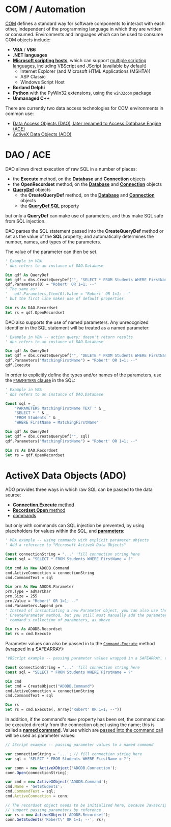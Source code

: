 COM / Automation
===

[COM](https://en.wikipedia.org/wiki/Component_Object_Model) defines a standard way for software components to interact with each other, independent of the programming language in which they are written or consumed. Environments and languages which can be used to consume COM objects include:

* **VBA** / **VB6**
* **.NET languages**
* [**Microsoft scripting hosts**](https://docs.microsoft.com/en-us/previous-versions/windows/internet-explorer/ie-developer/scripting-articles/fdee6589(v%3dvs.94)), which can support [multiple scripting languages](https://docs.microsoft.com/en-us/previous-versions/windows/internet-explorer/ie-developer/scripting-articles/xawadt95(v%3dvs.94)), including VBScript and JScript (available by default)
    * Internet Explorer (and Microsoft HTML Applications (MSHTA))
    * ASP Classic
    * Windows Script Host
* **Borland Delphi**
* **Python** with the PyWin32 extensions, using the `win32com` package
* **Unmanaged C++**
        
There are currently two data access technologies for COM environments in common use:

* [Data Access Objects (DAO), later renamed to Access Database Engine (ACE)](#dao--ace])
* [ActiveX Data Objects (ADO)](#activex-data-objects-ado)

DAO / ACE
===

DAO allows direct execution of raw SQL in a number of places:

* the **Execute** method, on the [**Database**](https://msdn.microsoft.com/en-us/library/office/ff197654.aspx) and [**Connection**](https://msdn.microsoft.com/en-us/library/office/ff835040.aspx) objects
* the **OpenRecordset** method, on the [**Database**](https://msdn.microsoft.com/en-us/library/office/ff820966.aspx) and [**Connection**](https://msdn.microsoft.com/en-us/library/office/ff194324.aspx) objects
* [**QueryDef**](https://msdn.microsoft.com/en-us/library/office/ff845129.aspx) objects
    * the **CreateQueryDef** method, on the [**Database**](https://msdn.microsoft.com/en-us/library/office/ff195966.aspx) and [**Connection**](https://msdn.microsoft.com/en-us/library/office/ff191860.aspx) objects
    * the [**QueryDef.SQL**](https://msdn.microsoft.com/en-us/library/office/ff845522.aspx) property

but only a **QueryDef** can make use of parameters, and thus make SQL safe from SQL injection.

DAO parses the SQL statement passed into the **CreateQueryDef** method or set as the value of the **SQL** property; and automatically determines the number, names, and types of the parameters.

The value of the parameter can then be set.
```vb
' Example in VBA
' dbs refers to an instance of DAO.Database

Dim qdf As QueryDef
Set qdf = dbs.CreateQueryDef("", "SELECT * FROM Students WHERE FirstName = ?")
qdf.Parameters(0) = "Robert' OR 1=1; --"
' The same as:
'   qdf.Parameters,Item(0).Value = "Robert' OR 1=1; --"
' but the first line makes use of default properties

Dim rs As DAO.Recordset
Set rs = qdf.OpenRecordset
```
DAO also supports the use of named parameters. Any unreocgnized identifier in the SQL statement will be treated as a named parameter:
```vb
' Example in VBA -- action query; doesn't return results
' dbs refers to an instance of DAO.Database

Dim qdf As QueryDef
Set qdf = dbs.CreateQueryDef("", "DELETE * FROM Students WHERE FirstName = MatchingFirstName")
qdf.Parameters("MatchingFirstName") = "Robert' OR 1=1; --"
qdf.Execute
```
In order to explicitly define the types and/or names of the parameters, use the [`PARAMETERS` clause](https://msdn.microsoft.com/en-us/library/office/ff845220.aspx?f=255&MSPPError=-2147217396) in the SQL:
```vb
' Example in VBA
' dbs refers to an instance of DAO.Database

Const sql = _
    "PARAMETERS MatchingFirstName TEXT " & _
    "SELECT * " & _
    "FROM Students " & _
    "WHERE FirstName = MatchingFirstName"

Dim qdf As QueryDef
Set qdf = dbs.CreateQueryDef("", sql)
qdf.Parameters("MatchingFirstName") = "Robert' OR 1=1; --"

Dim rs As DAO.Recordset
Set rs = qdf.OpenRecordset
```

ActiveX Data Objects (ADO)
===

ADO provides three ways in which raw SQL can be passed to the data source:

* [**Connection**.**Execute** method](https://docs.microsoft.com/en-us/sql/ado/reference/ado-api/execute-method-ado-connection)
* [**Recordset**.**Open** method](https://docs.microsoft.com/en-us/sql/ado/reference/ado-api/open-method-ado-recordset)
* [commands](https://docs.microsoft.com/en-us/sql/ado/guide/data/preparing-and-executing-commands)

but only with commands can SQL injection be prevented, by using placeholders for values within the SQL, and [**parameters**](https://docs.microsoft.com/en-us/sql/ado/guide/data/command-object-parameters):

```vb
' VBA example -- using commands with explicit parameter objects
' Add a reference to "Microsoft ActiveX Data Objects"

Const connectionString = "..." 'fill connection string here
Const sql = "SELECT * FROM Students WHERE FirstName = ?"

Dim cmd As New ADODB.Command
cmd.ActiveConnection = connectionString
cmd.CommandText = sql

Dim prm As New ADODB.Parameter
prm.Type = adVarChar
prm.Size = 255
prm.Value = "Robert' OR 1=1; --"
cmd.Parameters.Append prm
' Instead of instantiating a new Parameter object, you can also use the command's
' CreateParameter method, but you still must manually add the parameter to the
' command's collection of parameters, as above

Dim rs As ADODB.Recordset
Set rs = cmd.Execute
```
Parameter values can also be passed in to the [`Command.Execute`](https://docs.microsoft.com/en-us/sql/ado/reference/ado-api/execute-method-ado-command?view=sql-server-2017) method (wrapped in a SAFEARRAY):
```vb
'VBScript example -- passing parameter values wrapped in a SAFEARRAY, to the Execute method

Const connectionString = "..." 'fill connection string here
Const sql = "SELECT * FROM Students WHERE FirstName = ?"

Dim cmd
Set cmd = CreateObject("ADODB.Command")
cmd.ActiveConnection = connectionString
cmd.CommandText = sql

Dim rs
Set rs = cmd.Execute(, Array("Robert' OR 1=1; --"))
```
In addition, if the command's `Name` property has been set, the command can be executed directly from the connection object using the name; this is called a [**named command**](https://docs.microsoft.com/en-us/sql/ado/guide/data/named-commands). Values which are [passed into the command call](https://docs.microsoft.com/en-us/sql/ado/guide/data/passing-parameters-to-a-named-command) will be used as parameter values:
```js
// JScript example -- passing parameter values to a named command

var connectionString = '...'; // fill connection string here
var sql = 'SELECT * FROM Students WHERE FirstName = ?';

var conn = new ActiveXObject('ADODB.Connection');
conn.Open(connectionString);

var cmd = new ActiveXObject('ADODB.Command');
cmd.Name = 'GetStudents';
cmd.CommandText = sql;
cmd.ActiveConnection = conn;

// The recordset object needs to be initialized here, because Javascript doesn't
// support passing parameters by reference
var rs = new ActiveXObject('ADODB.Recordset');
conn.GetStudents('Robert\' OR 1=1; --', rs);
```

